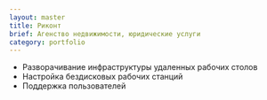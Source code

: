 ```yaml
---
layout: master
title: Риконт
brief: Агенство недвижимости, юридические услуги
category: portfolio
---
```


*   Разворачивание инфраструктуры удаленных рабочих столов
*   Настройка бездисковых рабочих станций
*   Поддержка пользователей
